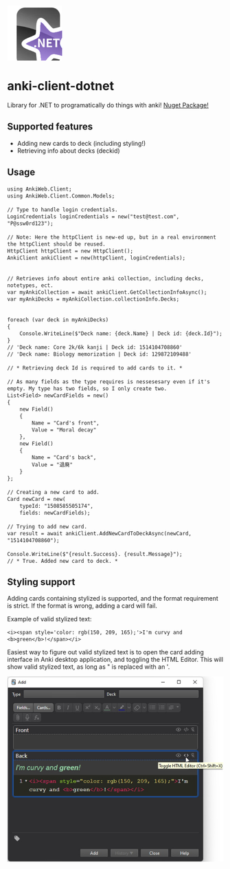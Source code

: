 ![AnkiWeb.Client](assets/AnkiConnect.png)
# anki-client-dotnet
 Library for .NET to programatically do things with anki!
[Nuget Package!](https://www.nuget.org/packages/AnkiWeb.Client/)

## Supported features
 - Adding new cards to deck (including styling!)
 - Retrieving info about decks (deckid)

## Usage
```
using AnkiWeb.Client;
using AnkiWeb.Client.Common.Models;

// Type to handle login credentials.
LoginCredentials loginCredentials = new("test@test.com", "P@ssw0rd123");

// Note: Here the httpClient is new-ed up, but in a real environment the httpClient should be reused. 
HttpClient httpClient = new HttpClient();
AnkiClient ankiClient = new(httpClient, loginCredentials);


// Retrieves info about entire anki collection, including decks, notetypes, ect. 
var myAnkiCollection = await ankiClient.GetCollectionInfoAsync();
var myAnkiDecks = myAnkiCollection.collectionInfo.Decks;


foreach (var deck in myAnkiDecks)
{
    Console.WriteLine($"Deck name: {deck.Name} | Deck id: {deck.Id}");
}
// 'Deck name: Core 2k/6k kanji | Deck id: 1514104708860'
// 'Deck name: Biology memorization | Deck id: 129872109488'

// * Retrieving deck Id is required to add cards to it. *

// As many fields as the type requires is nessesesary even if it's empty. My type has two fields, so I only create two.
List<Field> newCardFields = new()
{
    new Field()
    {
        Name = "Card's front",
        Value = "Moral decay"
    },
    new Field()
    {
        Name = "Card's back",
        Value = "退廃"
    }
};

// Creating a new card to add.
Card newCard = new(
    typeId: "1508585505174",
    fields: newCardFields);

// Trying to add new card.
var result = await ankiClient.AddNewCardToDeckAsync(newCard, "1514104708860");

Console.WriteLine($"{result.Success}. {result.Message}");
// * True. Added new card to deck. *
```

## Styling support
Adding cards containing stylized is supported, and the format requirement is strict.  If the format is wrong, adding a card will fail.

Example of valid stylized text:
```
<i><span style='color: rgb(150, 209, 165);'>I'm curvy and <b>green</b>!</span></i>
```
Easiest way to figure out valid stylized text is to open the card adding interface in Anki desktop application, and toggling the HTML Editor.  This will show valid stylized text, as long as " is replaced with an '. 

![Anki HTML Editor](assets/AnkiHtmlEditor.jpg)